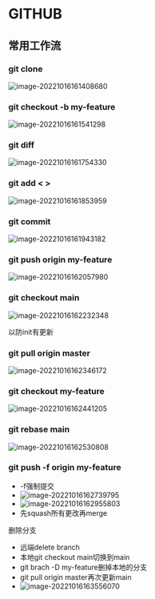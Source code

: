 # GITHUB

## 常用工作流

### git clone

![image-20221016161408680](C:\Users\良小辰\AppData\Roaming\Typora\typora-user-images\image-20221016161408680.png)

### git checkout -b my-feature

![image-20221016161541298](C:\Users\良小辰\AppData\Roaming\Typora\typora-user-images\image-20221016161541298.png)

### git diff

![image-20221016161754330](C:\Users\良小辰\AppData\Roaming\Typora\typora-user-images\image-20221016161754330.png)

### git add < >

![image-20221016161853959](C:\Users\良小辰\AppData\Roaming\Typora\typora-user-images\image-20221016161853959.png)

### git commit

![image-20221016161943182](C:\Users\良小辰\AppData\Roaming\Typora\typora-user-images\image-20221016161943182.png)

### git push origin my-feature

![image-20221016162057980](C:\Users\良小辰\AppData\Roaming\Typora\typora-user-images\image-20221016162057980.png)

### git checkout main

![image-20221016162232348](C:\Users\良小辰\AppData\Roaming\Typora\typora-user-images\image-20221016162232348.png)

 以防init有更新

### git pull origin master

![image-20221016162346172](C:\Users\良小辰\AppData\Roaming\Typora\typora-user-images\image-20221016162346172.png)

### git checkout my-feature

![image-20221016162441205](C:\Users\良小辰\AppData\Roaming\Typora\typora-user-images\image-20221016162441205.png)

### git rebase main

![image-20221016162530808](C:\Users\良小辰\AppData\Roaming\Typora\typora-user-images\image-20221016162530808.png)

### git push -f origin my-feature

- -f强制提交
- ![image-20221016162739795](C:\Users\良小辰\AppData\Roaming\Typora\typora-user-images\image-20221016162739795.png)
- ![image-20221016162955803](C:\Users\良小辰\AppData\Roaming\Typora\typora-user-images\image-20221016162955803.png)
- 先squash所有更改再merge

删除分支

- 远端delete branch
- 本地git checkout main切换到main
- git brach -D my-feature删掉本地的分支
- git pull origin master再次更新main
- ![image-20221016163556070](C:\Users\良小辰\AppData\Roaming\Typora\typora-user-images\image-20221016163556070.png)